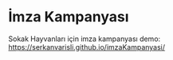 # İmza Kampanyası
Sokak Hayvanları için imza kampanyası 
demo: https://serkanvarisli.github.io/imzaKampanyasi/ 
